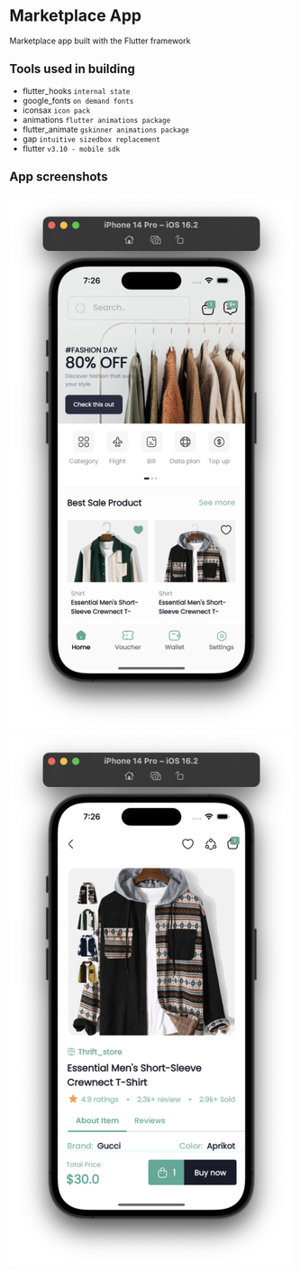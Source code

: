 # Marketplace App

Marketplace app built with the Flutter framework

## Tools used in building

- flutter_hooks `internal state`
- google_fonts `on demand fonts`
- iconsax `icon pack`
- animations `flutter animations package`
- flutter_animate `gskinner animations package`
- gap `intuitive sizedbox replacement`
- flutter `v3.10 - mobile sdk`

## App screenshots

![imageone](./screens/screen1.png)
![imageone](./screens/screen2.png)
